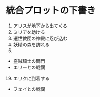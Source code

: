 # 統合プロットの下書き
1. アリスが地下から出てくる
2. ミリアを助ける
3. 遷世教団の神殿に忍び込む
4. 妖精の森を訪れる
5. 
  - 盗賊騎士の関門
  - エリーとの戦闘

19. エリクに到着する
  - フェイとの戦闘
